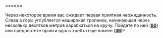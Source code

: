 ======

Через некоторое время вас ожидает первая приятная неожиданность. Слева в горы углубляется неширокая тропинка, начинающая через несколько десятков метров карабкаться на кручу. Пойдете по ней ([**90**](#n_90)) или предпочтете пройти вдоль хребта еще южнее ([**36**](#n_36))?

